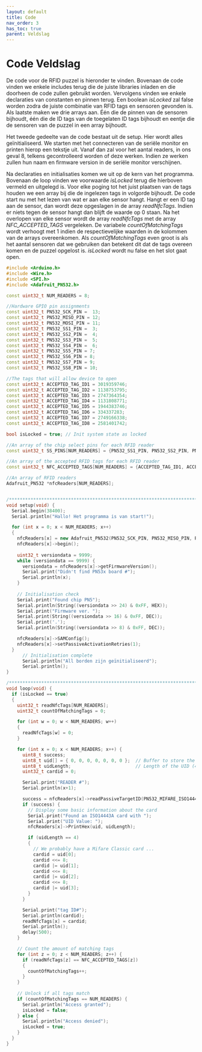 ```yaml
---
layout: default
title: Code 
nav_order: 3
has_toc: true
parent: Veldslag
---
```



# Code Veldslag

De code voor de RFID puzzel is hieronder te vinden. Bovenaan de code vinden we enkele includes terug die de juiste libraries inladen en die doorheen de code zullen gebruikt worden. Vervolgens vinden we enkele declaraties van constanten en pinnen terug. Een boolean *isLocked* zal false worden zodra de juiste combinatie van RFID tags en sensoren gevonden is. Als laatste maken we drie arrays aan. Één die de pinnen van de sensoren bijhoudt, één die de ID tags van de toegelaten ID tags bijhoudt en eentje die de sensoren van de puzzel in een array bijhoudt.

Het tweede gedeelte van de code bestaat uit de setup. Hier wordt alles geïnitialiseerd. We starten met het connecteren van de seriële monitor en printen hierop een tekstje uit. Vanaf dan zal voor het aantal readers, in ons geval 8, telkens gecontrolleerd worden of deze werken. Indien ze werken zullen hun naam en firmware version in de seriële monitor verschijnen. 

Na declaraties en initialisaties komen we uit op de kern van het programma. Bovenaan de loop vinden we voorwaarde *isLocked* terug die hierboven vermeld en uitgelegd is. Voor elke poging tot het juist plaatsen van de tags houden we een array bij die de ingelezen tags in volgorde bijhoudt. De code start nu met het lezen van wat er aan elke sensor hangt. Hangt er een ID tag aan de sensor, dan wordt deze opgeslagen in de array *readNfcTags*. Indien er niets tegen de sensor hangt dan blijft de waarde op 0 staan. Na het overlopen van elke sensor wordt de array *readNfcTags* met de array *NFC_ACCEPTED_TAGS* vergeleken. De variabele *countOfMatchingTags* wordt verhoogt met 1 indien de respectievelijke waarden in de kolommen van de arrays overeenkomen. Als *countOfMatchingTags* even groot is als het aantal sensoren dat we gebruiken dan betekent dit dat de tags overeen komen en de puzzel opgelost is. *isLocked* wordt nu false en het slot gaat open.


```cpp
#include <Arduino.h>
#include <Wire.h>
#include <SPI.h>
#include <Adafruit_PN532.h>

const uint32_t NUM_READERS = 8;

//Hardware GPIO pin assignments
const uint32_t PN532_SCK_PIN =  13;
const uint32_t PN532_MISO_PIN = 12;
const uint32_t PN532_MOSI_PIN = 11;
const uint32_t PN532_SS1_PIN =  3;
const uint32_t PN532_SS2_PIN =  4;
const uint32_t PN532_SS3_PIN =  5;
const uint32_t PN532_SS4_PIN =  6;
const uint32_t PN532_SS5_PIN = 7;
const uint32_t PN532_SS6_PIN = 8;
const uint32_t PN532_SS7_PIN = 9;
const uint32_t PN532_SS8_PIN = 10;

//The tags that will allow device to open
const uint32_t ACCEPTED_TAG_ID1 = 3019359746;
const uint32_t ACCEPTED_TAG_ID2 = 1138753795;
const uint32_t ACCEPTED_TAG_ID3 = 2747364354;
const uint32_t ACCEPTED_TAG_ID4 = 1131808771;
const uint32_t ACCEPTED_TAG_ID5 = 1944383746;
const uint32_t ACCEPTED_TAG_ID6 = 334337283;
const uint32_t ACCEPTED_TAG_ID7 = 2749166338;
const uint32_t ACCEPTED_TAG_ID8 = 2581401742;

bool isLocked = true; // Init system state as locked

//An array of the chip select pins for each RFID reader
const uint32_t SS_PINS[NUM_READERS] = {PN532_SS1_PIN, PN532_SS2_PIN, PN532_SS3_PIN, PN532_SS4_PIN, PN532_SS5_PIN, PN532_SS6_PIN, PN532_SS7_PIN, PN532_SS8_PIN};  //

//An array of the accepted RFID tags for each RFID reader
const uint32_t NFC_ACCEPTED_TAGS[NUM_READERS] = {ACCEPTED_TAG_ID1, ACCEPTED_TAG_ID2, ACCEPTED_TAG_ID3, ACCEPTED_TAG_ID4, ACCEPTED_TAG_ID5, ACCEPTED_TAG_ID6, ACCEPTED_TAG_ID7, ACCEPTED_TAG_ID8};   //

//An array of RFID readers
Adafruit_PN532 *nfcReaders[NUM_READERS];


/**************************************************************************/
void setup(void) {
  Serial.begin(38400);
  Serial.println("Hallo! Het programma is van start!");

  for (int x = 0; x < NUM_READERS; x++)
  {
    nfcReaders[x] = new Adafruit_PN532(PN532_SCK_PIN, PN532_MISO_PIN, PN532_MOSI_PIN, SS_PINS[x]);
    nfcReaders[x]->begin();
    
    uint32_t versiondata = 9999;
    while (versiondata == 9999) {
      versiondata = nfcReaders[x]->getFirmwareVersion();
      Serial.print("Didn't find PN53x board #");
      Serial.println(x);
    }
    
    // Initialisation check
    Serial.print("Found chip PN5");
    Serial.println(String((versiondata >> 24) & 0xFF, HEX));
    Serial.print("Firmware ver. ");
    Serial.print(String((versiondata >> 16) & 0xFF, DEC));
    Serial.print('.');
    Serial.println(String((versiondata >> 8) & 0xFF, DEC));

    nfcReaders[x]->SAMConfig();
    nfcReaders[x]->setPassiveActivationRetries(1);
  }
      // Initialisation complete
      Serial.println("All borden zijn geïnitialiseerd");
      Serial.println();
}

/**************************************************************************/
void loop(void) {
  if (isLocked == true)
  {
    uint32_t readNfcTags[NUM_READERS];
    uint32_t countOfMatchingTags = 0;

    for (int w = 0; w < NUM_READERS; w++)
    {
      readNfcTags[w] = 0;
    }

    for (int x = 0; x < NUM_READERS; x++) {
      uint8_t success;
      uint8_t uid[] = { 0, 0, 0, 0, 0, 0, 0 };  // Buffer to store the returned UID
      uint8_t uidLength;                        // Length of the UID (4 or 7 bytes depending on ISO14443A card type)
      uint32_t cardid = 0;

      Serial.print("READER #");
      Serial.println(x+1);

      success = nfcReaders[x]->readPassiveTargetID(PN532_MIFARE_ISO14443A, uid, &uidLength);
      if (success) {
        // Display some basic information about the card
        Serial.print("Found an ISO14443A card with ");
        Serial.print("UID Value: ");
        nfcReaders[x]->PrintHex(uid, uidLength);

        if (uidLength == 4)
        {
          // We probably have a Mifare Classic card ...
          cardid = uid[0];
          cardid <<= 8;
          cardid |= uid[1];
          cardid <<= 8;
          cardid |= uid[2];
          cardid <<= 8;
          cardid |= uid[3];
        }
      }

      Serial.print("tag ID#");
      Serial.println(cardid);
      readNfcTags[x] = cardid;
      Serial.println();
      delay(500);
    }

    // Count the amount of matching tags
    for (int z = 0; z < NUM_READERS; z++) {
      if (readNfcTags[z] == NFC_ACCEPTED_TAGS[z])
      {
        countOfMatchingTags++;
      }
    }
    
    // Unlock if all tags match
    if (countOfMatchingTags == NUM_READERS) {
      Serial.println("Access granted");
      isLocked = false;
    } else {
      Serial.println("Access denied");
      isLocked = true;
    }
  }
}
```
